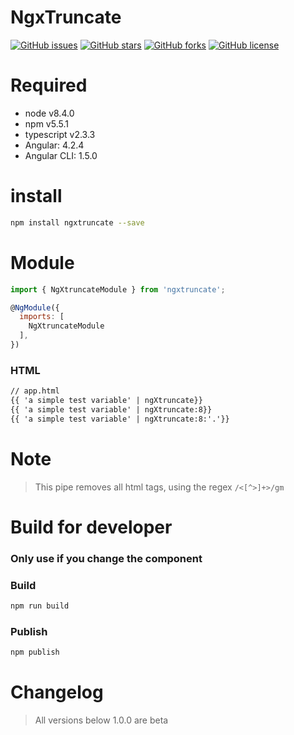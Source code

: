 # NgxTruncate

[![GitHub issues](https://img.shields.io/github/issues/amarkes/ngxtruncate.svg)](https://github.com/amarkes/ngxtruncate/issues)
[![GitHub stars](https://img.shields.io/github/stars/amarkes/ngxtruncate.svg)](https://github.com/amarkes/ngxtruncate/stargazers)
[![GitHub forks](https://img.shields.io/github/forks/amarkes/ngxtruncate.svg)](https://github.com/amarkes/ngxtruncate/network)
[![GitHub license](https://img.shields.io/badge/license-MIT-blue.svg)](https://raw.githubusercontent.com/amarkes/https://github.com/amarkes/ngxtruncate/master/LICENSE)



# Required
- node v8.4.0
- npm v5.5.1
- typescript v2.3.3
- Angular: 4.2.4
- Angular CLI: 1.5.0

# install

```sh
npm install ngxtruncate --save
```

# Module

```javascript
import { NgXtruncateModule } from 'ngxtruncate';

@NgModule({
  imports: [
    NgXtruncateModule
  ],
})

```

### HTML

```html
// app.html
{{ 'a simple test variable' | ngXtruncate}}
{{ 'a simple test variable' | ngXtruncate:8}}
{{ 'a simple test variable' | ngXtruncate:8:'.'}}
```

# Note

> This pipe removes all html tags, using the regex `/<[^>]+>/gm`

# Build for developer

### Only use if you change the component

### Build

```sh
npm run build
```

### Publish

```sh
npm publish
```

# Changelog

> All versions below 1.0.0 are beta

